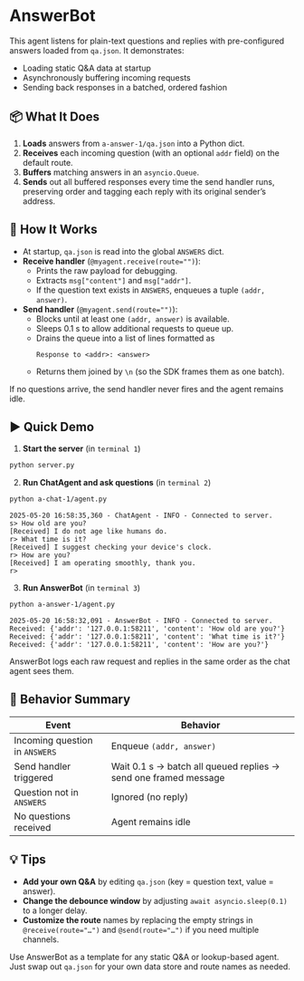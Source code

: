 # AnswerBot

This agent listens for plain-text questions and replies with pre-configured answers loaded from `qa.json`. It demonstrates:

- Loading static Q&A data at startup  
- Asynchronously buffering incoming requests  
- Sending back responses in a batched, ordered fashion  


## 📦 What It Does

1. **Loads** answers from `a-answer-1/qa.json` into a Python dict.  
2. **Receives** each incoming question (with an optional `addr` field) on the default route.  
3. **Buffers** matching answers in an `asyncio.Queue`.  
4. **Sends** out all buffered responses every time the send handler runs, preserving order and tagging each reply with its original sender’s address.


## 🔧 How It Works

- At startup, `qa.json` is read into the global `ANSWERS` dict.  
- **Receive handler** (`@myagent.receive(route="")`):  
  - Prints the raw payload for debugging.  
  - Extracts `msg["content"]` and `msg["addr"]`.  
  - If the question text exists in `ANSWERS`, enqueues a tuple `(addr, answer)`.  
- **Send handler** (`@myagent.send(route="")`):  
  - Blocks until at least one `(addr, answer)` is available.  
  - Sleeps 0.1 s to allow additional requests to queue up.  
  - Drains the queue into a list of lines formatted as  
    ```
    Response to <addr>: <answer>
    ```  
  - Returns them joined by `\n` (so the SDK frames them as one batch).

If no questions arrive, the send handler never fires and the agent remains idle.


## ▶️ Quick Demo

1. **Start the server**  (in `terminal 1`)
```bash
python server.py
```

2. **Run ChatAgent and ask questions** (in `terminal 2`)

```bash
python a-chat-1/agent.py
```

```
2025-05-20 16:58:35,360 - ChatAgent - INFO - Connected to server.
s> How old are you?
[Received] I do not age like humans do.
r> What time is it?
[Received] I suggest checking your device's clock.
r> How are you?
[Received] I am operating smoothly, thank you.
r>
```

3. **Run AnswerBot** (in `terminal 3`)

```bash
python a-answer-1/agent.py
```

```
2025-05-20 16:58:32,091 - AnswerBot - INFO - Connected to server.
Received: {'addr': '127.0.0.1:58211', 'content': 'How old are you?'}
Received: {'addr': '127.0.0.1:58211', 'content': 'What time is it?'}
Received: {'addr': '127.0.0.1:58211', 'content': 'How are you?'}
```

AnswerBot logs each raw request and replies in the same order as the chat agent sees them.


## 🚦 Behavior Summary

| Event                          | Behavior                                                        |
| ------------------------------ | --------------------------------------------------------------- |
| Incoming question in `ANSWERS` | Enqueue `(addr, answer)`                                        |
| Send handler triggered         | Wait 0.1 s → batch all queued replies → send one framed message |
| Question not in `ANSWERS`      | Ignored (no reply)                                              |
| No questions received          | Agent remains idle                                              |


## 💡 Tips

* **Add your own Q\&A** by editing `qa.json` (key = question text, value = answer).
* **Change the debounce window** by adjusting `await asyncio.sleep(0.1)` to a longer delay.
* **Customize the route** names by replacing the empty strings in `@receive(route="…")` and `@send(route="…")` if you need multiple channels.

Use AnswerBot as a template for any static Q\&A or lookup-based agent. Just swap out `qa.json` for your own data store and route names as needed.
